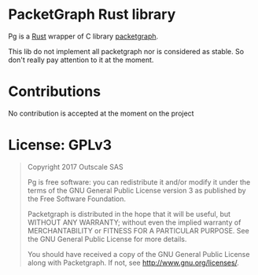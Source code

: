 # PacketGraph Rust library

Pg is a [Rust](https://www.rust-lang.org/) wrapper of C library [packetgraph](https://github.com/outscale/packetgraph).

This lib do not implement all packetgraph nor is considered as stable.
So don't really pay attention to it at the moment.

# Contributions

No contribution is accepted at the moment on the project

# License: GPLv3

> Copyright 2017 Outscale SAS
>
> Pg is free software: you can redistribute it and/or modify
> it under the terms of the GNU General Public License version 3 as published
> by the Free Software Foundation.
>
> Packetgraph is distributed in the hope that it will be useful,
> but WITHOUT ANY WARRANTY; without even the implied warranty of
> MERCHANTABILITY or FITNESS FOR A PARTICULAR PURPOSE.  See the
> GNU General Public License for more details.
>
> You should have received a copy of the GNU General Public License
> along with Packetgraph.  If not, see <http://www.gnu.org/licenses/>.

